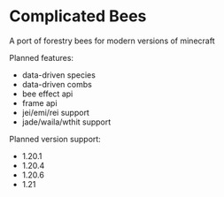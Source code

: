 # Complicated Bees
A port of forestry bees for modern versions of minecraft

Planned features:
* data-driven species 
* data-driven combs
* bee effect api
* frame api
* jei/emi/rei support
* jade/waila/wthit support

Planned version support:
* 1.20.1
* 1.20.4
* 1.20.6
* 1.21
